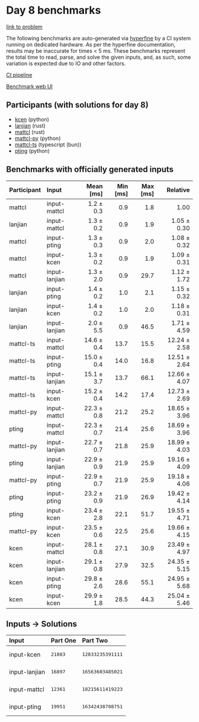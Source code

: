 # Day 8 benchmarks

[link to problem](https://adventofcode.com/2023/day/8)

The following benchmarks are auto-generated via
[hyperfine](https://github.com/sharkdp/hyperfine) by a CI system running on
dedicated hardware. As per the hyperfine documentation, results may be
inaccurate for times < 5 ms. These benchmarks represent the total time to read,
parse, and solve the given inputs, and, as such, some variation is expected due
to IO and other factors.

[CI pipeline](http://ci.papercode.net:8080/teams/main/pipelines/aoc2023)

[Benchmark web UI](https://aoc.ancalagon.black)


## Participants (with solutions for day 8)

- [kcen](https://github.com/kcen/aoc2023) (python)
- [lanjian](https://github.com/lanjian/aoc-2023) (rust)
- [mattcl](https://github.com/mattcl/aoc2023) (rust)
- [mattcl-py](https://github.com/mattcl/aoc2023-py) (python)
- [mattcl-ts](https://github.com/mattcl/aoc2023-js) (typescript (bun))
- [pting](https://github.com/pting/aoc2023) (python)


## Benchmarks with officially generated inputs

| Participant | Input | Mean [ms] | Min [ms] | Max [ms] | Relative |
|:---|:---|---:|---:|---:|---:|
| mattcl | input-mattcl | 1.2 ± 0.3 | 0.9 | 1.8 | 1.00 |
| lanjian | input-mattcl | 1.3 ± 0.2 | 0.9 | 1.9 | 1.05 ± 0.30 |
| mattcl | input-pting | 1.3 ± 0.3 | 0.9 | 2.0 | 1.08 ± 0.32 |
| mattcl | input-kcen | 1.3 ± 0.2 | 0.9 | 1.9 | 1.09 ± 0.31 |
| mattcl | input-lanjian | 1.3 ± 2.0 | 0.9 | 29.7 | 1.12 ± 1.72 |
| lanjian | input-pting | 1.4 ± 0.2 | 1.0 | 2.1 | 1.15 ± 0.32 |
| lanjian | input-kcen | 1.4 ± 0.2 | 1.0 | 2.0 | 1.18 ± 0.31 |
| lanjian | input-lanjian | 2.0 ± 5.5 | 0.9 | 46.5 | 1.71 ± 4.59 |
| mattcl-ts | input-mattcl | 14.6 ± 0.4 | 13.7 | 15.5 | 12.24 ± 2.58 |
| mattcl-ts | input-pting | 15.0 ± 0.4 | 14.0 | 16.8 | 12.51 ± 2.64 |
| mattcl-ts | input-lanjian | 15.1 ± 3.7 | 13.7 | 66.1 | 12.66 ± 4.07 |
| mattcl-ts | input-kcen | 15.2 ± 0.4 | 14.2 | 17.4 | 12.73 ± 2.69 |
| mattcl-py | input-mattcl | 22.3 ± 0.8 | 21.2 | 25.2 | 18.65 ± 3.96 |
| pting | input-mattcl | 22.3 ± 0.7 | 21.4 | 25.6 | 18.69 ± 3.96 |
| mattcl-py | input-lanjian | 22.7 ± 0.7 | 21.8 | 25.9 | 18.99 ± 4.03 |
| pting | input-lanjian | 22.9 ± 0.9 | 21.9 | 25.9 | 19.16 ± 4.09 |
| mattcl-py | input-pting | 22.9 ± 0.7 | 21.9 | 25.9 | 19.18 ± 4.06 |
| pting | input-pting | 23.2 ± 0.9 | 21.9 | 26.9 | 19.42 ± 4.14 |
| pting | input-kcen | 23.4 ± 2.8 | 22.1 | 51.7 | 19.55 ± 4.71 |
| mattcl-py | input-kcen | 23.5 ± 0.6 | 22.5 | 25.6 | 19.66 ± 4.15 |
| kcen | input-mattcl | 28.1 ± 0.8 | 27.1 | 30.9 | 23.49 ± 4.97 |
| kcen | input-lanjian | 29.1 ± 0.8 | 27.9 | 32.5 | 24.35 ± 5.15 |
| kcen | input-pting | 29.8 ± 2.6 | 28.6 | 55.1 | 24.95 ± 5.68 |
| kcen | input-kcen | 29.9 ± 1.8 | 28.5 | 44.3 | 25.04 ± 5.46 |


## Inputs -> Solutions

| Input | Part One | Part Two |
|:---|:---|:---|
|input-kcen|<pre>21883</pre>|<pre>12833235391111</pre>|
|input-lanjian|<pre>16897</pre>|<pre>16563603485021</pre>|
|input-mattcl|<pre>12361</pre>|<pre>18215611419223</pre>|
|input-pting|<pre>19951</pre>|<pre>16342438708751</pre>|
